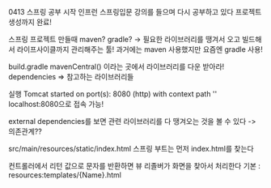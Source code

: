  

0413
스프링 공부 시작
인프런 스프링입문 강의를 들으며 다시 공부하고 있다
프로젝트 생성까지 완료!

스프링 프로젝트 만들때
maven? gradle? -> 필요한 라이브러리를 땡겨서 오고 빌드해서 라이프사이클까지 관리해주는 툴!
과거에는 maven 사용했지만
요즘엔 gradle 사용! 


build.gradle
mavenCentral() 이라는 곳에서 라이브러리를 다운 받아라!
dependencies => 참고하는 라이브러리들 

실행
Tomcat started on port(s): 8080 (http) with context path ''
localhost:8080으로 접속 가능!

external dependencies를 보면 관련 라이브러리를 다 땡겨오는 것을 볼 수 있다
-> 의존관계??

src/main/resources/static/index.html 
스프링 부트는 먼저 index.html를 찾는다

컨트롤러에서 리턴 값으로 문자를 반환하면 뷰 리졸버가 화면을 찾아서 처리한다
기본 : resources:templates/{Name}.html